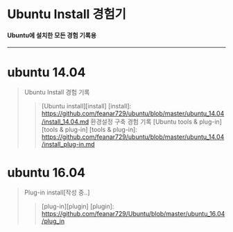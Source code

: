 # Ubuntu Install 경험기
#### Ubuntu에 설치한 모든 경험 기록용
------------------------------------------------------------------
# ubuntu 14.04
> Ubuntu Install 경험 기록
>>[Ubuntu install][install]
[install]: https://github.com/feanar729/ubuntu/blob/master/ubuntu_14.04/install_14.04.md 
> 환경설정 구축 경험 기록
>>[Ubuntu tools & plug-in][tools & plug-in]
[tools & plug-in]: https://github.com/feanar729/ubuntu/blob/master/ubuntu_14.04/install_plug-in.md 


# ubuntu 16.04
> Plug-in install[작성 중..]
>>[plug-in][plugin]
[plugin]: https://github.com/feanar729/Ubuntu/blob/master/ubuntu_16.04/plug_in
